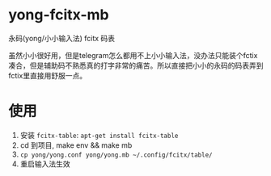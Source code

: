 # yong-fcitx-mb
永码(yong/小小输入法) fcitx 码表

虽然小小很好用，但是telegram怎么都用不上小小输入法，没办法只能装个fctix凑合，但是辅助码不熟悉真的打字非常的痛苦。所以直接把小小的永码的码表弄到fctix里直接用舒服一点。

# 使用
1. 安装 `fcitx-table`: `apt-get install fcitx-table`
2. cd 到项目, make env && make mb
3. `cp yong/yong.conf yong/yong.mb ~/.config/fcitx/table/`
4. 重启输入法生效
